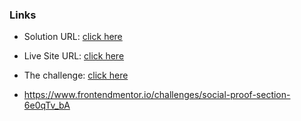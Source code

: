 ### Links

- Solution URL: [click here](https://github.com/weldu0/Frontend-Mentor-Challenges-Collection/tree/main/social-proof-section)

- Live Site URL: [click here](https://weldu0.github.io/Frontend-Mentor-Challenges-Collection/social-proof-section)

- The challenge: [click here](https://www.frontendmentor.io/challenges/social-proof-section-6e0qTv_bA)

- https://www.frontendmentor.io/challenges/social-proof-section-6e0qTv_bA
